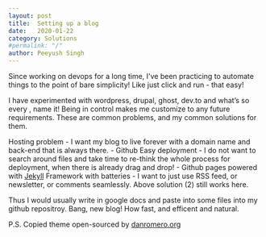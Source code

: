 ```yaml
---
layout: post
title:	Setting up a blog
date:	2020-01-22
category: Solutions
#permalink: "/"
author:	Peeyush Singh
---
```


Since working on devops for a long time, I've been practicing to automate things to the point of bare simplicity! Like just click and run - that easy! 

I have experimented with wordpress, drupal, ghost, dev.to and what’s so every , name it! Being in control makes me customize to any future requirements. 
These are common problems, and my common solutions for them.

Hosting problem - I want my blog to live forever with a domain name and back-end that is always there. - Github
Easy deployment - I do not want to search around files and take time to re-think the whole process for deployment, when there is already drag and drop! - Github pages powered with [Jekyll](https://docs.github.com/en/github/working-with-github-pages/setting-up-a-github-pages-site-with-jekyll)
Framework with batteries - I want to just use RSS feed, or newsletter, or comments seamlessly. Above solution (2) still works here.

Thus I would usually write in google docs and paste into some files into my github repositroy. Bang, new blog! How fast, and efficent and natural.

P.S. Copied theme open-sourced by [danromero.org](https://github.com/danromero/clio)
